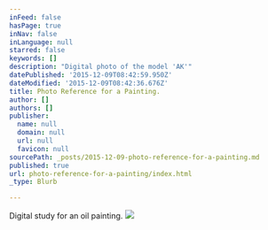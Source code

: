 ```yaml
---
inFeed: false
hasPage: true
inNav: false
inLanguage: null
starred: false
keywords: []
description: "Digital photo of the model 'AK'"
datePublished: '2015-12-09T08:42:59.950Z'
dateModified: '2015-12-09T08:42:36.676Z'
title: Photo Reference for a Painting.
author: []
authors: []
publisher:
  name: null
  domain: null
  url: null
  favicon: null
sourcePath: _posts/2015-12-09-photo-reference-for-a-painting.md
published: true
url: photo-reference-for-a-painting/index.html
_type: Blurb

---
```

Digital study for an oil painting.
![](https://the-grid-user-content.s3-us-west-2.amazonaws.com/e3cc7388-e146-4958-8494-0cd2908debe3.jpg)